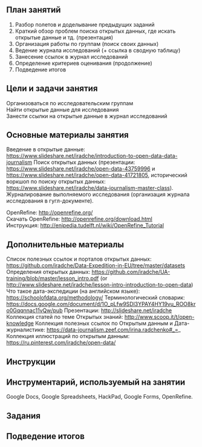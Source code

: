 ## План занятий

1. Разбор полетов и доделывание предыдущих заданий     
2. Краткий обзор проблем поиска открытых данных, где искать открытые данные и тд. (презентация)      
3. Организация работы по группам (поиск своих данных)     
4. Ведение журнала исследований (+ ссылка в сводную таблицу)    
5. Занесение ссылок в журнал исследований    
6. Определение критериев оценивания (продолжение)     
7. Подведение итогов    

## Цели и задачи занятия
Организоваться по исследовательским группам      
Найти открытые данные для исследования     
Занести ссылки на открытые данные в журнал исследований      


## Основные материалы занятия
Введение в открытые данные: https://www.slideshare.net/iradche/introduction-to-open-data-data-journalism
Поиск открытых данных (презентации: https://www.slideshare.net/iradche/open-data-43759996 и https://www.slideshare.net/iradche/open-data-41721805, исторический воркшоп по поиску открытых данных: https://www.slideshare.net/iradche/data-journalism-master-class).
Журналирование выполняемого исследования (организация журнала исследования в гугл-документе).
         
OpenRefine: http://openrefine.org/       
Скачать OpenRefine: http://openrefine.org/download.html       
Инструкция: http://enipedia.tudelft.nl/wiki/OpenRefine_Tutorial        


## Дополнительные материалы

Cписок полезных ссылок и порталов открытых данных: https://github.com/iradche/Data-Expedition-in-EU/tree/master/datasets
Определения открытых данных: https://github.com/iradche/UA-training/blob/master/lesson_intro.pdf (or http://www.slideshare.net/iradche/lesson-intro-introduction-to-open-data)
Что такое дата-экспедиции (на английском языке): https://schoolofdata.org/methodology/
Терминологический словарик: https://docs.google.com/document/d/1O_pLfw9SDl3YPAY4HY19vu_ROO8kro0Gqqnnac11vQw/pub
Презентации: http://slideshare.net/iradche
Коллекция статей по теме Открытых знаний: http://www.scoop.it/t/open-knowledge
Коллекция полезных ссылок по Открытым данным и Дата-журналистике: https://data-journalism.zeef.com/irina.radchenko#_=_
Коллекция иллюстраций по открытым данным: https://ru.pinterest.com/iradche/open-data/

## Инструкции
## Инструментарий, используемый на занятии
Google Docs, Google Spreadsheets, HackPad, Google Forms, OpenRefine.

## Задания


## Подведение итогов
